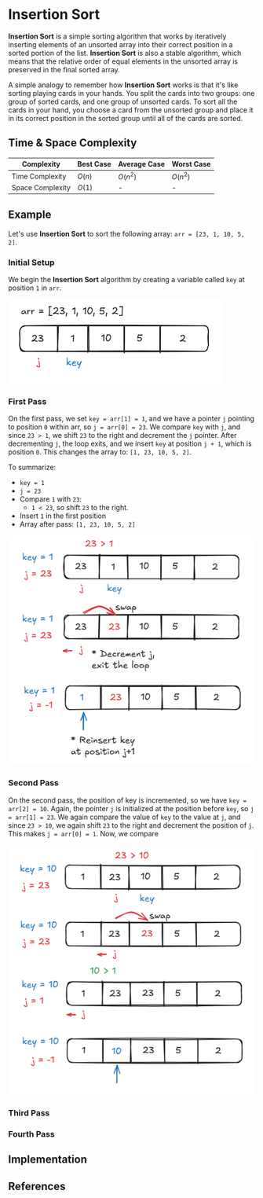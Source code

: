 # Insertion Sort

**Insertion Sort** is a simple sorting algorithm that works by iteratively inserting elements of an unsorted array into their correct position in a sorted portion of the list. **Insertion Sort** is also a stable algorithm, which means that the relative order of equal elements in the unsorted array is preserved in the final sorted array.

A simple analogy to remember how **Insertion Sort** works is that it's like sorting playing cards in your hands. You split the cards into two groups: one group of sorted cards, and one group of unsorted cards. To sort all the cards in your hand, you choose a card from the unsorted group and place it in its correct position in the sorted group until all of the cards are sorted.

## Time & Space Complexity

| Complexity       | Best Case | Average Case | Worst Case |
| ---------------- | --------- | ------------ | ---------- |
| Time Complexity  | $O(n)$    | $O(n^2)$     | $O(n^2)$   |
| Space Complexity | $O(1)$    | -            | -          |

## Example

Let's use **Insertion Sort** to sort the following array: `arr = [23, 1, 10, 5, 2]`.

### Initial Setup

We begin the **Insertion Sort** algorithm by creating a variable called `key` at position `1` in `arr`.

![Insertion sort setup](./img/setup.png)

### First Pass

On the first pass, we set `key = arr[1] = 1`, and we have a pointer `j` pointing to position `0` within arr, so `j = arr[0] = 23`. We compare `key` with `j`, and since `23 > 1`, we shift `23` to the right and decrement the `j` pointer. After decrementing `j`, the loop exits, and we insert `key` at position `j + 1`, which is position `0`. This changes the array to: `[1, 23, 10, 5, 2]`.

To summarize:

- `key = 1`
- `j = 23`
- Compare `1` with `23`:
  - `1 < 23`, so shift `23` to the right.
- Insert `1` in the first position
- Array after pass: `[1, 23, 10, 5, 2]`

![Insertion sort first pass](./img/first-pass.png)

### Second Pass

On the second pass, the position of key is incremented, so we have `key = arr[2] = 10`. Again, the pointer `j` is initialized at the position before `key`, so `j = arr[1] = 23`. We again compare the value of `key` to the value at `j`, and since `23 > 10`, we again shift `23` to the right and decrement the position of `j`. This makes `j = arr[0] = 1`. Now, we compare

![Insertion sort second pass](./img/second-pass.png)

### Third Pass

### Fourth Pass

## Implementation

## References
